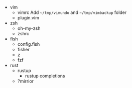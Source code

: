 - vim
    - vimrc
        Add `~/tmp/vimundo` and `~/tmp/vimbackup` folder
    - plugin.vim
- zsh
    - oh-my-zsh
    - zshrc
- fish
    - config.fish
    - fisher
    - z
    - fzf
- rust
    - rustup
        - rustup completions
    - ?mirrior
